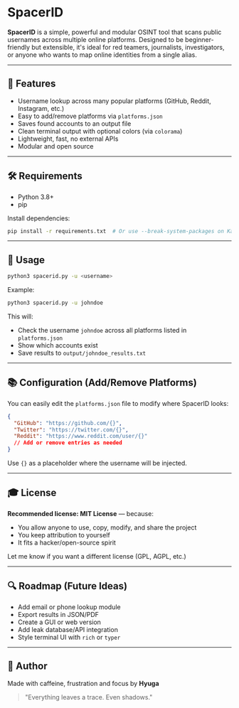 # SpacerID

**SpacerID** is a simple, powerful and modular OSINT tool that scans public usernames across multiple online platforms. Designed to be beginner-friendly but extensible, it's ideal for red teamers, journalists, investigators, or anyone who wants to map online identities from a single alias.

---

## 🚀 Features

- Username lookup across many popular platforms (GitHub, Reddit, Instagram, etc.)
- Easy to add/remove platforms via `platforms.json`
- Saves found accounts to an output file
- Clean terminal output with optional colors (via `colorama`)
- Lightweight, fast, no external APIs
- Modular and open source

---

## 🛠️ Requirements

- Python 3.8+
- pip

Install dependencies:
```bash
pip install -r requirements.txt  # Or use --break-system-packages on Kali if needed
```

---

## 📖 Usage

```bash
python3 spacerid.py -u <username>
```

Example:
```bash
python3 spacerid.py -u johndoe
```

This will:
- Check the username `johndoe` across all platforms listed in `platforms.json`
- Show which accounts exist
- Save results to `output/johndoe_results.txt`

---

## 📚 Configuration (Add/Remove Platforms)

You can easily edit the `platforms.json` file to modify where SpacerID looks:

```json
{
  "GitHub": "https://github.com/{}",
  "Twitter": "https://twitter.com/{}",
  "Reddit": "https://www.reddit.com/user/{}"
  // Add or remove entries as needed
}
```

Use `{}` as a placeholder where the username will be injected.

---

## 🎓 License

**Recommended license: MIT License** — because:
- You allow anyone to use, copy, modify, and share the project
- You keep attribution to yourself
- It fits a hacker/open-source spirit

Let me know if you want a different license (GPL, AGPL, etc.)

---

## 🔍 Roadmap (Future Ideas)

- Add email or phone lookup module
- Export results in JSON/PDF
- Create a GUI or web version
- Add leak database/API integration
- Style terminal UI with `rich` or `typer`

---

## 💜 Author

Made with caffeine, frustration and focus by **Hyuga**

> "Everything leaves a trace. Even shadows."

